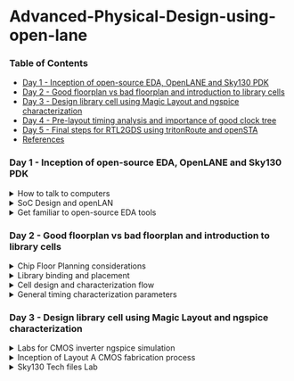 # Advanced-Physical-Design-using-open-lane

### Table of Contents
- [Day 1 - Inception of open-source EDA, OpenLANE and Sky130 PDK](#day-1---inception-of-open-source-eda-openlane-and-sky130-pdk)
- [Day 2 - Good floorplan vs bad floorplan and introduction to library cells](#day-2---good-floorplan-vs-bad-floorplan-and-introduction-to-library-cells)
- [Day 3 - Design library cell using Magic Layout and ngspice characterization](#day-3---design-library-cell-using-magic-layout-and-ngspice-characterization)
- [Day 4 - Pre-layout timing analysis and importance of good clock tree](day-4---pre-layout-timing-analysis-and-importance-of-good-clock-tree)
- [Day 5 - Final steps for RTL2GDS using tritonRoute and openSTA](#day-5---final-steps-for-rtl2gds-using-tritonroute-and-opensta)
- [References](#references)

### Day 1 - Inception of open-source EDA, OpenLANE and Sky130 PDK
<details>
<summary>
How to talk to computers
</summary>    

The typical block diagram of a Arduino Microcontroller chip is shown here:  
<img width="500" alt="image" src="https://github.com/Lasya-G/Advanced-Physical-Design-using-open-lane/assets/140998582/553e99e1-a364-4c64-9e1a-5d61875c29c5">  

The package QFN-48 is shown below:  
<img width="500" alt="image" src="https://github.com/Lasya-G/Advanced-Physical-Design-using-open-lane/assets/140998582/609997e6-bf91-4950-8418-a2e7846337fe">  

The interface of the chip with package and the pads, core, die is shown here:
<img width="500" alt="Screenshot from 2023-09-05 19-16-57" src="https://github.com/Lasya-G/Advanced-Physical-Design-using-open-lane/assets/140998582/2ef42a7a-2c0d-4cd1-b7bb-3a44c9f6ac1a"> <img width="500" alt="image" src="https://github.com/Lasya-G/Advanced-Physical-Design-using-open-lane/assets/140998582/cf5a139e-e506-45a7-96ee-23751897edb5">  
PADS: They are the medium through which the signals are sent to the chip and vice-versa.

- Inorder for a program to run on the procssor, it first needs to get converted into an Assembly language which which finaaly gets converted into machine level language i.e; Binary.  
- The COMPILER converts the High-level language to Assembly level and the ASSEMBLER converts the Assembly level language into the Binary format.  



</details>

<details>
<summary>
SoC Design and openLAN
</summary>

The design of ASIC requires 3 main elements:  
<img width="400" alt="image" src="https://github.com/Lasya-G/Advanced-Physical-Design-using-open-lane/assets/140998582/a1d87924-47f5-4b99-b224-63a885a06366">  

The simplified ASIC design flow is shown below:  
<img width="450" alt="image" src="https://github.com/Lasya-G/Advanced-Physical-Design-using-open-lane/assets/140998582/1ff9041d-9dfe-4a04-b814-d8c18dd0c583">  

- **Synthesis**: This converts RTL into a circuit using the components from the standard cell library. The resultant circuit is described in HDL and is usually referred as gate-level netlist, which is a functional equivalent of RTL. Each cell has a different view depending on the tool used.
<img width="450" alt="image" src="https://github.com/Lasya-G/Advanced-Physical-Design-using-open-lane/assets/140998582/76df67ee-686b-438c-bd43-10d7ed8d6cd7">

- **Floor and Power planning**: The objective is to plan the silicon area and robust power distribution network to power the circuits.
  - Chip-Floor Planning: Partition the chip die between different system building blocks and place the I/O pads.
  - Macro-Floor Planning: We define the macro dimensions and its pin locations. We also define row definitions which is used in placement process.
  - Power PLanning : It is the process of managing and distributing electrical power within an IC to ensure proper functionality, performance, and reliability while minimizing power consumption.
<img width="400" alt="image" src="https://github.com/Lasya-G/Advanced-Physical-Design-using-open-lane/assets/140998582/1ce74b69-b92e-4275-8f02-57eb9ccae251">
<img width="200" alt="image" src="https://github.com/Lasya-G/Advanced-Physical-Design-using-open-lane/assets/140998582/1438aeca-4f1f-4396-86f0-6b965a85fcbc">
<img width="200" alt="image" src="https://github.com/Lasya-G/Advanced-Physical-Design-using-open-lane/assets/140998582/770361da-3faf-4993-8bd4-ff692b42e75b">

- **Placement**: Place the cells on the floorplan rows aligned with the sites. It is usually done in 2 steps:
  - Global placement : Finds the optimal positions for all cells, which can involve cell overlapping
  - Detailed placement : Positions are minimally altered to their fixed positions.
<img width="400" alt="image" src="https://github.com/Lasya-G/Advanced-Physical-Design-using-open-lane/assets/140998582/e3977563-aae6-4fe4-a0a8-45bec22d3799">


- **Clock Tree Synthesis**: It is used to create a clock distribution network inorder to deliver clock to all sequential elements with minimum skew and minimum latency, and in a good shape. It usually looks like a tree.
<img width="400" alt="image" src="https://github.com/Lasya-G/Advanced-Physical-Design-using-open-lane/assets/140998582/56fedd15-636f-4ceb-8cca-9699a8980766">

- **Routing**: Implement the interconnect using the available metal layers. These metal layers tracks form a routing grid. As routing grid is huge, divide and conquer approach is used for routing. First, Global routing generates the routing guides and then the Detailed routing uses the guide to implement actual wiring.

- **Sign Off**: It undergoes **Physical Verification** which includes Design Rules Checking and Layout vs Schematic, and **Timing Verification** which includes Static Timing Analysis.

<img width="500" alt="image" src="https://github.com/Lasya-G/Advanced-Physical-Design-using-open-lane/assets/140998582/7b760c4f-2dd0-40c1-9533-dbb1b13737f8">  

**OpenLane**

- It started as an Open-source flow for a true Open source tape-out experiment.
- Strive is a family of open everything SoCs. <img width="400" alt="image" src="https://github.com/Lasya-G/Advanced-Physical-Design-using-open-lane/assets/140998582/6bbdf602-9033-4594-ab31-5eafb0b70018">
- The main goal of OpenLane is to produce a clean GDSII with no human intervention.
- It is tuned for Skywater 130nm Open PDK, also supports XFAB180 and GF130G.
- It has 2 modes of operation: Autonomous and Interactive.

**OpenLane ASIC Flow**:  
<img width="700" alt="image" src="https://github.com/Lasya-G/Advanced-Physical-Design-using-open-lane/assets/140998582/f02bc1db-eee4-4c52-aa64-98c0a7577b01">   

</details>

<details>
<summary>
Get familiar to open-source EDA tools
</summary>

Follow the below steps for installation of OpenLane:  

```
cd $HOME
git clone https://github.com/The-OpenROAD-Project/OpenLane --recurse-submodules 
cd OpenLane
make
make test
cd /home/ASIC/OpenLane/designs/ci
cp -r * ../
```
Use the following commands to invoke OpenLane and run synthesis:  

```
cd ASIC/OpenLane
make mount
./flow.tcl -interactive
package require openlane 0.9
prep -design picorv32a
run_synthesis
```

<img width="700" alt="image" src="https://github.com/Lasya-G/Advanced-Physical-Design-using-open-lane/assets/140998582/bbe46115-0395-47a2-abce-93d9a9c80714">  

To view the netlist, use the following commands:  
```
cd designs/picorv32a/runs/RUN_2023.09.12_06.50.19//results/synthesis/
gedit picorv32.v
```

<img width="700" alt="image" src="https://github.com/Lasya-G/Advanced-Physical-Design-using-open-lane/assets/140998582/51d96007-594e-4b3f-9bca-d07bc582eb30">  

Synthesis report can be seen by using these:
  ```
cd designs/picorv32a/runs/RUN_2023.09.12_06.50.19//results/synthesis/
gedit 1-synthesis.AREA_0.stat.rpt 
```

<img width="700" alt="image" src="https://github.com/Lasya-G/Advanced-Physical-Design-using-open-lane/assets/140998582/a40f673b-6dfd-4ba6-9e69-c1814e013057">  

Flop ratio = Number of flops/Total number of cells = 1596/10104 = 0.1579 

</details>  

### Day 2 - Good floorplan vs bad floorplan and introduction to library cells
<details>
<summary>
Chip Floor Planning considerations
</summary>

There are 2 important factors to consider in Floorplanning: **Utilization Factor** and **Aspect Ratio**. They are defined as follows:
```
Utilisation Factor =  Area occupied by netlist
                     __________________________
                        Total area of core
```
When Utilization factor is 1, it means the core is completely utilised and there is no space for extra logic. So, we typically maintain the utilization factor as 0.5 or 0.6.  

```

Aspect Ratio =  Height
               ________
                Width

```
The Aspect ratio of 1 implies that the chip is square shaped. Any value other than 1 implies rectanglular chip.  

<i> **Pre-Placed Cells** </i> : They refer to specific logic cells or standard cells that are manually or algorithmically placed in predefined positions on the chip's layout before the automated placement and routing tools are applied to place and connect the rest of the logic cells. The locations of these pre-placement cells should be well defined because once placed, they cannot be altered. Pre-placement cells must always be surrounded by de-coupling capacitors.  

<i> **De-Coupling Capacitors** </i> : When we connect the circuit with wires, there will be some voltage drop as every physical thing has some resistance. This voltage supplied after the drop must always be in the safe range of noise margin. De-coupling capacitors are huge capacitors charged to power supply voltage and placed close the logic circuit. Their role is to decouple the circuit from power supply by supplying the necessary amount of current to the circuit. They pervent crosstalk and enable local communication.  

<img width="400" alt="image" src="https://github.com/Lasya-G/Advanced-Physical-Design-using-open-lane/assets/140998582/9c866db4-70a9-46b1-a5ca-d7bae4870c0b">  

<i> **Power Planning** </i> : 
- Ground Bump is a transient effect that can occur during the operation of the circuit where the voltage level of the ground (GND) signal temporarily rises or "bounces" above its reference voltage due to the switching of digital logic gates or other high-current activities. This condition arises when several blocks or cells try to dissipate power at the same time.
- Voltage droop, also known as voltage sag or voltage drop, refers to a temporary reduction in the power supply voltage at a specific point on the chip when a high current demand occurs. This condition arises when several blocks or cells try to draw power at the same time.

When this ground bump or voltage droop violates the noise margin range, then the desired output is not achievable. Inorder to avoid this, we place ground and power ports in horizontal and vertical positions so that these blokcs draw power or dissipate then to nearest associated port.  
<img width="600" alt="image" src="https://github.com/Lasya-G/Advanced-Physical-Design-using-open-lane/assets/140998582/948ce2d8-5b19-4f80-8c1e-50727e6be2af">  

<i> **Pin Placemnet** </i> : The connectivity information between the gates is coded using Verilog or VHDL language and is defined as the "Netlist". The Pin infromation is stored in between the Die and Core. The ordering of these pins is random as it depends on the placement of the cells. The clock cells is always bigger in size because it needs to drive most of the design blocks and must possess lease resistance.  
<img width="600" alt="image" src="https://github.com/Lasya-G/Advanced-Physical-Design-using-open-lane/assets/140998582/b82518b2-3968-4974-9785-7a1968b310b6">  

<i> **Floor Planning** </i>  

Floorplan of picorv32a is done using the below command:  
```
run_floorplan
```

Post the floorplan run, a .def file will have been created within the "results/floorplan" directory. We may review floorplan files by checking the "floorplan.tcl". The system defaults will have been overriden by switches set in "conifg.tcl" and further overriden by switches set in "sky130A_sky130_fd_sc_hd_config.tcl".  

To view the floorplan, we invoke magic.
```
cd ASIC/OPenLane/designs/picorv32a/runs/RUN_2023_09.16_05.35.04/results/floorplan
magic -T home/.volare/sky130A/libs.tech/magic/sky130A.tech lef read ../../tmp/merged.nom.lef def read picorv32.def &
```

<img width="700" alt="image" src="https://github.com/Lasya-G/Advanced-Physical-Design-using-open-lane/assets/140998582/83f02543-8742-4ef6-914c-bb0bdff2672d">  

</details>

<details>
<summary>
Library binding and placement
</summary>

<i> **Netlist Boinding and initial place design** </i> : First we need to bind the netlist with physical cells. We have shapes for OR, AND and every cell for pratice purpose. But in reality we dont have such shapes, we have give an physical dimensions like rectangles or squares weight and width. This information is given in libs and lefs. Now we place these cells in our design by initilaising it.  
<img width="600" alt="image" src="https://github.com/Lasya-G/Advanced-Physical-Design-using-open-lane/assets/140998582/ab168232-ad2b-42b9-8329-da28a22e3ff7">  

<i> **Placement Optimization** </i> : The next step is placement. Once we initial the design, the logic cells in netlist in its physical dimisoins is placed on the floorplan. Placement is perfomed in 2 stages:

- Global Placement: Cells will be placed randomly in optimal positions which may not be legal and cells may overlap. Optimization is done through reduction of half parameter wire length.
- Detailed Placement: It alters the position of cells post global placement so as to legalise them. Legalisation of cells is important from timing point of view.

<img width="600" alt="image" src="https://github.com/Lasya-G/Advanced-Physical-Design-using-open-lane/assets/140998582/d31aa82f-df6c-4c26-8da3-5c1319b75136">  

Optimization is stage where we estimate the length and capictance, based on that we add buffers. Ideally, Optimization is done for better timing.  

<i> **Congestion aware placement using RePlAce** </i> :  
Use the below command to run placement
```
run_placement
```

<img wudth="600" alt="image" src="https://github.com/Lasya-G/Advanced-Physical-Design-using-open-lane/assets/140998582/9b9947f0-3404-46d5-9c2e-79f4e1834c65">  

</details>

<details>
<summary>
Cell design and characterization flow
</summary>

<i> **Inputs for cell design flow** </i>  : Library is a place where we get information about every cell. It has differents cells with different size, functionality,threshold voltages. There is a typical cell design flow steps.
- Inputs : PDKS(process design kit) : DRC & LVS, SPICE Models, library & user-defined specs.
- Design Steps :Circuit design, Layout design (Art of layout Euler's path and stick diagram), Extraction of parasitics, Characterization (timing, noise, power).
- Outputs: CDL (circuit description language), LEF, GDSII, extracted SPICE netlist (.cir), timing, noise and power .lib files

<img width="250" alt="image" src="https://github.com/Lasya-G/Advanced-Physical-Design-using-open-lane/assets/140998582/feb4c3dd-7c7c-4613-9067-cc1381341540">  

<i> **Standard Cell Characterization Flow** </i> : Characterization refers to the process of gathering and analyzing electrical and performance data for a specific cell or library element. The goal of characterization is to provide accurate and comprehensive information about how the cell behaves under various operating conditions. This information is essential for designing and optimizing digital circuits using these cells.  
A typical standard cell characterization flow includes the following steps:  
- Read in the models and tech files
- Read extracted spice netlist
- Recognise behaviour of the cell
- Read the subcircuits
- Attach power sources
- Apply stimulus to characterization setup
- Provide necessary output capacitance loads
- Provide necessary simulation commands he opensource software called GUNA can be used for characterization. Steps 1-8 are fed into the GUNA software which generates timing, noise and power models.

Now all these 8 steps are fed in together as a configuration file to a characterization software called GUNA. This software generates timing, noise, power models. These .libs are classified as Timing characterization, power characterization and noise characterization.  

<img width="500" alt="image" src="https://github.com/Lasya-G/Advanced-Physical-Design-using-open-lane/assets/140998582/49271f4d-884e-46c1-8ee3-7e57659b5997">  

</details> 

<details>
<summary>
General timing characterization parameters 
</summary> 
  
<i> **Timing threshold definition** </i> :

Timing Definition | Value
------------ | -------------
slew_low_rise_thr  | 20% value
slew_high_rise_thr |  80% value
slew_low_fall_thr | 20% value
slew_high_fall_thr | 80% value
in_rise_thr | 50% value
in_fall_thr | 50% value
out_rise_thr | 50% value
out_fall_thr | 50% value    

<i> **Propagation delay and Tranistion time** </i> :   

- Propagation Delay: Propagation delay refers to the time it takes for a change in an input signal to reach 50% of its final value to produce a corresponding change in the output signal to reach 50% of its final value of a digital circuit.
```
rise delay =  time(out_fall_thr) - time(in_rise_thr)
```

- Transition Time : The time it takes the signal to move between states is the transition time , where the time is measured between 10% and 90% or 20% to 80% of the signal levels.
```
Fall transition time: time(slew_high_fall_thr) - time(slew_low_fall_thr)

Rise transition time: time(slew_high_rise_thr) - time(slew_low_rise_thr)
```

A poor choice of threshold points leads to neative delay value. Therefore a correct choice of thresholds is very important.  

</details>

### Day 3 - Design library cell using Magic Layout and ngspice characterization
<details>
<summary>
Labs for CMOS inverter ngspice simulation
</summary>

<i> **I/O Placer Revision** </i> :  PnR is a iterative flow and hence, we can make changes to the environment variables in the fly to observe the changes in our design. Let us say If I want to change my pin configuration along the core from equvi distance randomly placed to someother placement, we just set that IO mode variable on command prompt as shown below:  
```
set ::env(FP_IO_MODE) 2
```

<i> **Spice deck creation & Simulation for CMOS Inverter** </i> :  
Before performing SPICE simulation, we have to create a SPICE Deck that contains the information about the following:
- Component connectivity - how the components are connected
- Component values - values of each component present in the circuit
- Nodes - number of nodes and the elements connected between the nodes
- Simulation type and parameters - type of simulation to be performed, say operating point, AC analysis or DC Analysis etc
- Capacitance load - value of the capacitance connected at the load
- Model description - model files that should be included in the simulation
- Netlist description

<img width="600" alt="image" src="https://github.com/Lasya-G/Advanced-Physical-Design-using-open-lane/assets/140998582/870c74b3-b2fa-4af5-acef-a85781a5c5d4">   
<img width="600" alt="image" src="https://github.com/Lasya-G/Advanced-Physical-Design-using-open-lane/assets/140998582/1ae8949d-ab0c-4774-96b8-28e94a5614cf">  

<i> **Switching threshold** </i> : The switching threshold of a CMOS inverter is the point on the transfer characteristics where Vin equals Vout(=Vm). At this point, both PMOS and NMOS are in ON state which gives rise to a leakage current.  

<i> **Steps to gitclone vsdstdcelldesign** </i> : The Magic layout of a CMOS inverter will be used so as to intergate the inverter with the picorv32a design. To do this, inverter magic file is sourced from vsdstdcelldesign by cloning it within the <i> home/OpenLane </i> directory as follows:
```
git clone https://github.com/nickson-jose/vsdstdcelldesign
```
This creates a vsdstdcelldesign named folder in the openlane directory. Now, we can view the layout of inverter in magic using the below command:  
```
magic -T libs/sky130A.tech sky130_inv.mag &
```
<img width="600" alt="image" src="https://github.com/Lasya-G/Advanced-Physical-Design-using-open-lane/assets/140998582/10f0c189-fb59-41bd-81b3-77635d335deb">  

</details>
<details>
<summary>
Inception of Layout A CMOS fabrication process
</summary>

<i> **16 Mask CMOS process** </i> :  
The 16-mask CMOS process consists of the following steps:
1. Selection of subtrate: Secting the body/substrate material. <img width="300" alt="image" src="https://github.com/Lasya-G/Advanced-Physical-Design-using-open-lane/assets/140998582/498cf18e-c26d-4d56-85e4-eebb95c9926a"> 
2. Creating active region for transistors: Isolation between active region pockets by SiO2 and Si3N4 deposition followed by photolithography and etching. <img width="300" alt="image" src="https://github.com/Lasya-G/Advanced-Physical-Design-using-open-lane/assets/140998582/c3658e64-e1b2-4c4b-a15b-2e88f066b362">  
3. N-well and P-well formation: Ion implanation by Boron for P-well and by Phosphorous for N-well formation. <img width="300" alt="image" src="https://github.com/Lasya-G/Advanced-Physical-Design-using-open-lane/assets/140998582/cdfe9703-6187-40a5-85cb-c737759e9a1e">  
4. Formation of gate terminal: NMOS and PMOS gates formed by photolithography techniques. <img width="300" alt="image" src="https://github.com/Lasya-G/Advanced-Physical-Design-using-open-lane/assets/140998582/05e4dcf3-665e-41b3-b268-08f2b7ace7b9">
5. LDD (lightly doped drain) formation: LDD formed to prevent hot electron effect. <img width="300" alt="image" src="https://github.com/Lasya-G/Advanced-Physical-Design-using-open-lane/assets/140998582/84af76f3-696d-4c6b-b1b0-8fbe6e89cca0">
6. Source & drain formation: Screen oxide added to avoid channelling during implants followed by Aresenic implantation and annealing.  <img width="300" alt="image" src="https://github.com/Lasya-G/Advanced-Physical-Design-using-open-lane/assets/140998582/1e1df456-0e5b-4004-8237-87f144ee0384">
7. Local interconnect formation: Removal of screen oxide by HF etching. Deposition of Ti for low resistant contacts.  <img width="300" alt="image" src="https://github.com/Lasya-G/Advanced-Physical-Design-using-open-lane/assets/140998582/8ad5c234-8df4-4de6-9b1e-40b7203ed78f">  
8. Higher level metal formation: CMP for planarization followed by TiN and Tungsten deposition. Top SiN layer for chip protection.
<img width="500" alt="image" src="https://github.com/Lasya-G/Advanced-Physical-Design-using-open-lane/assets/140998582/a8e3ec3e-9dc4-4426-888a-a85f3a5b68d2">

The 16 masks used in the above process are:  

- *Substrate Mask (Mask 1):* This mask defines the active regions on the silicon wafer where transistors and other devices will be formed. It specifies the boundaries of the N-well and P-well regions.
- *Threshold Voltage Adjustment Mask (Mask 2):* This mask adjusts the threshold voltage of the transistors by defining the regions where threshold voltage implants are required.
- *Gate Oxide Mask (Mask 3):* This mask defines the areas where gate oxide will be grown or deposited. The gate oxide acts as an insulator between the gate electrode and the silicon substrate.
- *Poly-Silicon Gate Mask (Mask 4):* This mask defines the gate electrodes for both N-channel and P-channel transistors. It outlines the shape of the gates.
- *N+ and P+ Diffusion Masks (Masks 5 and 6):* These masks define the source and drain regions for the N-channel and P-channel transistors, respectively. These regions are typically doped with impurities to create the necessary electrical characteristics.
- *Contact Mask (Mask 7):* This mask defines the openings for contacts, which allow the metal layers to connect to the underlying silicon.
- *First Metal Layer Mask (Mask 8):* This mask defines the first layer of metal interconnects that connect various components on the chip, such as transistors and contacts.
- *Interlayer Dielectric (ILD) Mask (Mask 9):* This mask defines the dielectric material that insulates metal layers from each other. It also specifies the locations of vias for vertical connections.
- *Via Mask (Mask 10):* This mask defines the openings in the ILD layer for vias, which enable vertical connections between metal layers.
- *Second Metal Layer Mask (Mask 11):* This mask defines the second layer of metal interconnects, which connect to the underlying metal layer and vias.
- *Barrier Layer Mask (Mask 12):* This mask defines layers used to improve adhesion between metal and dielectric, enhancing the reliability of the interconnects.
- *Third Metal Layer Mask (Mask 13):* This mask defines the third layer of metal interconnects, which can connect to the lower metal layers through vias.
- *Passivation Layer Mask (Mask 14):* This mask defines the protective passivation layer that covers the entire chip, protecting it from external factors and contamination.
- *Bond Pad Mask (Mask 15):* This mask defines the locations of bond pads, which are used for external electrical connections and testing.
- *Test Structure Mask (Mask 16):* This mask includes various test structures used for quality control, testing, and characterization during manufacturing.

</details>

<details>
<summary>
Sky130 Tech files Lab
</summary>


<i> **Spice Extraction** </i> : Use the below commands in tkcon to achieve .mag to .spice extraction:  
```
extract all
ext2spice cthresh 0 rethresh 0
ext2spice
```
ext2spice commands converts the ext file to spice netlist. cthreh and rthresh are the switches to extract all the parasitic resistance and capacitance. The extracted spice list has to be modified as shown below to use ngspice to perform simulation:
```
<img width="600" alt="image" src="https://github.com/Lasya-G/Advanced-Physical-Design-using-open-lane/assets/140998582/7c203860-da34-45ef-8c01-d72d22fa5df7">

Use the following command to simulate spice netlist and plot the waveform:
```
ngspice sky130_inv.spice
plot y vs time a
```
<img width="500" alt="image" src="https://github.com/Lasya-G/Advanced-Physical-Design-using-open-lane/assets/140998582/0165717e-8401-4b2a-b939-9de2db8daa1e">

The spikes in the output at switching points is due to low capacitance loads. This can be taken care of by editing the spice deck to increase the load capacitance value.

<i> **Inverter Standard cell Characterization** </i> :
Four timing parameters are used to characterize the inverter standard cell:

- Rise transition: Time taken for the output to rise from 20% of max value to 80% of max value.
- Fall transition- Time taken for the output to fall from 80% of max value to 20% of max value.
- Cell rise delay = time(50% output rise) - time(50% input fall)
- Cell fall delay = time(50% output fall) - time(50% input rise)

The above timing parameters can be computed by noting down various values from the ngspice waveform:
```
Rise transition = (2.23843 - 2.17935) = 59.08ps

Fall transition = (4.09291 - 4.05004) = 42.87ps

Cell rise delay = (2.20636 - 2.15) = 56.36ps

Cell fall delay = (4.07479 - 4.05) = 24.79ps
```


</details>

### Day 4 - Pre-layout timing analysis and importance of good clock tree
<details>
<summary>
Timing modelling using delay tables
</summary>
</details>
<details>
<summary>
Timing analysis with ideal clocks using openSTA
</summary>
</details>
<details>
<summary>
Clock tree synthesis TritonCTS and signal integrity
</summary>
</details>
<details>
<summary>
Timing analysis with real clocks using openSTA
</summary>
</details>

### Day 5 - Final steps for RTL2GDS using tritonRoute and openSTA
<details>
<summary>
Routing and design rule check(DRC)
</summary>
</details>
<details>
<summary>
Power distribution network and routing
</summary>
</details>
<details>
<summary>
Triron route features
</summary>
</details>

### References
1. https://www.vsdiat.com
2. https://github.com/Devipriya1921/Physical_Design_Using_OpenLANE_Sky130
3. https://github.com/Rachana-Kaparthi/ADVANCED-PHYSICAL-DESIGN-USING-OPENLANE-SKY130
4. https://chat.openai.com
5. https://github.com/alwinshaju08/Physicaldesign_openlane

